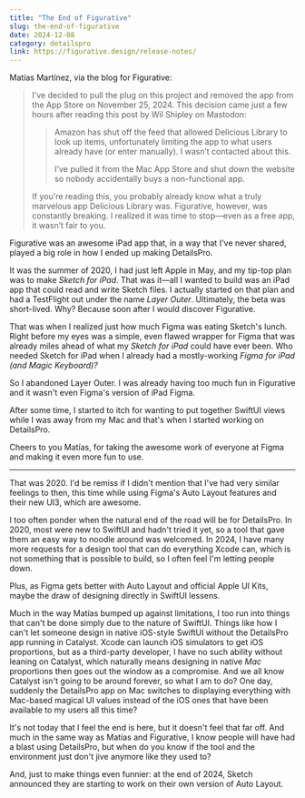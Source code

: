 ```yaml
---
title: "The End of Figurative"
slug: the-end-of-figurative
date: 2024-12-08
category: detailspro
link: https://figurative.design/release-notes/
---
```


Matías Martínez, via the blog for Figurative:

> I've decided to pull the plug on this project and removed the app from the App Store on November 25, 2024. This decision came just a few hours after reading this post by Wil Shipley on Mastodon: 
>
> > Amazon has shut off the feed that allowed Delicious Library to look up items, unfortunately limiting the app to what users already have (or enter manually).
I wasn’t contacted about this.
> >
> >I’ve pulled it from the Mac App Store and shut down the website so nobody accidentally buys a non-functional app.
>
> If you're reading this, you probably already know what a truly marvelous app Delicious Library was. Figurative, however, was constantly breaking. I realized it was time to stop—even as a free app, it wasn’t fair to you.

Figurative was an awesome iPad app that, in a way that I've never shared, played a big role in how I ended up making DetailsPro. 

It was the summer of 2020, I had just left Apple in May, and my tip-top plan was to make *Sketch for iPad*. That was it—all I wanted to build was an iPad app that could read and write Sketch files. I actually started on that plan and had a TestFlight out under the name *Layer Outer*. Ultimately, the beta was short-lived. Why? Because soon after I would discover Figurative.

That was when I realized just how much Figma was eating Sketch's lunch. Right before my eyes was a simple, even flawed wrapper for Figma that was already miles ahead of what my *Sketch for iPad* could have ever been. Who needed Sketch for iPad when I already had a mostly-working *Figma for iPad (and Magic Keyboard)?*

So I abandoned Layer Outer. I was already having too much fun in Figurative and it wasn't even Figma's version of iPad Figma. 

After some time, I started to itch for wanting to put together SwiftUI views while I was away from my Mac and that's when I started working on DetailsPro.

Cheers to you Matías, for taking the awesome work of everyone at Figma and making it even more fun to use.

---

That was 2020. I'd be remiss if I didn't mention that I've had very similar feelings to then, this time while using Figma's Auto Layout features and their new UI3, which are awesome. 

I too often ponder when the natural end of the road will be for DetailsPro. In 2020, most were new to SwiftUI and hadn't tried it yet, so a tool that gave them an easy way to noodle around was welcomed. In 2024, I have many more requests for a design tool that can do everything Xcode can, which is not something that is possible to build, so I often feel I'm letting people down.

Plus, as Figma gets better with Auto Layout and official Apple UI Kits, maybe the draw of designing directly in SwiftUI lessens.

Much in the way Matías bumped up against limitations, I too run into things that can't be done simply due to the nature of SwiftUI. Things like how I can't let someone design in native iOS-style SwiftUI without the DetailsPro app running in Catalyst. Xcode can launch iOS simulators to get iOS proportions, but as a third-party developer, I have no such ability without leaning on Catalyst, which naturally means designing in native *Mac* proportions then goes out the window as a compromise. And we all know Catalyst isn't going to be around forever, so what I am to do? One day, suddenly the DetailsPro app on Mac switches to displaying everything with Mac-based magical UI values instead of the iOS ones that have been available to my users all this time?

It's not today that I feel the end is here, but it doesn't feel that far off. And much in the same way as Matías and Figurative, I know people will have had a blast using DetailsPro, but when do you know if the tool and the environment just don't jive anymore like they used to?

And, just to make things even funnier: at the end of 2024, Sketch announced they are starting to work on their own version of Auto Layout.


